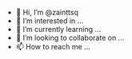 - 👋 Hi, I’m @zainttsq
- 👀 I’m interested in ...
- 🌱 I’m currently learning ...
- 💞️ I’m looking to collaborate on ...
- 📫 How to reach me ...

<!---
zainttsq/zainttsq is a ✨ special ✨ repository because its `README.md` (this file) appears on your GitHub profile.
You can click the Preview link to take a look at your changes.
--->
